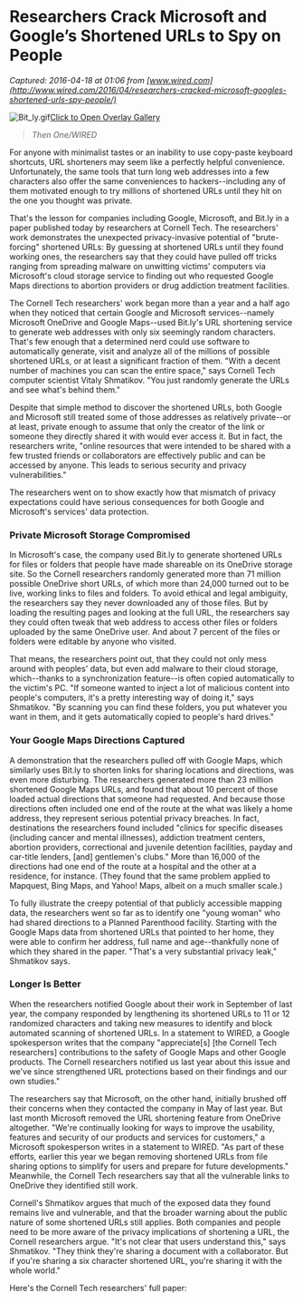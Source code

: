 # Researchers Crack Microsoft and Google’s Shortened URLs to Spy on People

_Captured: 2016-04-18 at 01:06 from [www.wired.com](http://www.wired.com/2016/04/researchers-cracked-microsoft-googles-shortened-urls-spy-people/)_

![Bit_ly.gif](http://www.wired.com/wp-content/uploads/2016/04/Bit_ly.gif)[Click to Open Overlay Gallery](javascript:;)

> _Then One/WIRED_

For anyone with minimalist tastes or an inability to use copy-paste keyboard shortcuts, URL shorteners may seem like a perfectly helpful convenience. Unfortunately, the same tools that turn long web addresses into a few characters also offer the same conveniences to hackers--including any of them motivated enough to try millions of shortened URLs until they hit on the one you thought was private.

That's the lesson for companies including Google, Microsoft, and Bit.ly in a paper published today by researchers at Cornell Tech. The researchers' work demonstrates the unexpected privacy-invasive potential of "brute-forcing" shortened URLs: By guessing at shortened URLs until they found working ones, the researchers say that they could have pulled off tricks ranging from spreading malware on unwitting victims' computers via Microsoft's cloud storage service to finding out who requested Google Maps directions to abortion providers or drug addiction treatment facilities.

The Cornell Tech researchers' work began more than a year and a half ago when they noticed that certain Google and Microsoft services--namely Microsoft OneDrive and Google Maps--used Bit.ly's URL shortening service to generate web addresses with only six seemingly random characters. That's few enough that a determined nerd could use software to automatically generate, visit and analyze all of the millions of possible shortened URLs, or at least a significant fraction of them. "With a decent number of machines you can scan the entire space," says Cornell Tech computer scientist Vitaly Shmatikov. "You just randomly generate the URLs and see what's behind them."

Despite that simple method to discover the shortened URLs, both Google and Microsoft still treated some of those addresses as relatively private--or at least, private enough to assume that only the creator of the link or someone they directly shared it with would ever access it. But in fact, the researchers write, "online resources that were intended to be shared with a few trusted friends or collaborators are effectively public and can be accessed by anyone. This leads to serious security and privacy vulnerabilities."

The researchers went on to show exactly how that mismatch of privacy expectations could have serious consequences for both Google and Microsoft's services' data protection.

### Private Microsoft Storage Compromised

In Microsoft's case, the company used Bit.ly to generate shortened URLs for files or folders that people have made shareable on its OneDrive storage site. So the Cornell researchers randomly generated more than 71 million possible OneDrive short URLs, of which more than 24,000 turned out to be live, working links to files and folders. To avoid ethical and legal ambiguity, the researchers say they never downloaded any of those files. But by loading the resulting pages and looking at the full URL, the researchers say they could often tweak that web address to access other files or folders uploaded by the same OneDrive user. And about 7 percent of the files or folders were editable by anyone who visited.

That means, the researchers point out, that they could not only mess around with peoples' data, but even add malware to their cloud storage, which--thanks to a synchronization feature--is often copied automatically to the victim's PC. "If someone wanted to inject a lot of malicious content into people's computers, it's a pretty interesting way of doing it," says Shmatikov. "By scanning you can find these folders, you put whatever you want in them, and it gets automatically copied to people's hard drives."

### Your Google Maps Directions Captured

A demonstration that the researchers pulled off with Google Maps, which similarly uses Bit.ly to shorten links for sharing locations and directions, was even more disturbing. The researchers generated more than 23 million shortened Google Maps URLs, and found that about 10 percent of those loaded actual directions that someone had requested. And because those directions often included one end of the route at the what was likely a home address, they represent serious potential privacy breaches. In fact, destinations the researchers found included "clinics for specific diseases (including cancer and mental illnesses), addiction treatment centers, abortion providers, correctional and juvenile detention facilities, payday and car-title lenders, [and] gentlemen's clubs." More than 16,000 of the directions had one end of the route at a hospital and the other at a residence, for instance. (They found that the same problem applied to Mapquest, Bing Maps, and Yahoo! Maps, albeit on a much smaller scale.)

To fully illustrate the creepy potential of that publicly accessible mapping data, the researchers went so far as to identify one "young woman" who had shared directions to a Planned Parenthood facility. Starting with the Google Maps data from shortened URLs that pointed to her home, they were able to confirm her address, full name and age--thankfully none of which they shared in the paper. "That's a very substantial privacy leak," Shmatikov says.

### Longer Is Better

When the researchers notified Google about their work in September of last year, the company responded by lengthening its shortened URLs to 11 or 12 randomized characters and taking new measures to identify and block automated scanning of shortened URLs. In a statement to WIRED, a Google spokesperson writes that the company "appreciate[s] [the Cornell Tech researchers] contributions to the safety of Google Maps and other Google products. The Cornell researchers notified us last year about this issue and we've since strengthened URL protections based on their findings and our own studies."

The researchers say that Microsoft, on the other hand, initially brushed off their concerns when they contacted the company in May of last year. But last month Microsoft removed the URL shortening feature from OneDrive altogether. "We're continually looking for ways to improve the usability, features and security of our products and services for customers," a Microsoft spokesperson writes in a statement to WIRED. "As part of these efforts, earlier this year we began removing shortened URLs from file sharing options to simplify for users and prepare for future developments." Meanwhile, the Cornell Tech researchers say that all the vulnerable links to OneDrive they identified still work.

Cornell's Shmatikov argues that much of the exposed data they found remains live and vulnerable, and that the broader warning about the public nature of some shortened URLs still applies. Both companies and people need to be more aware of the privacy implications of shortening a URL, the Cornell researchers argue. "It's not clear that users understand this," says Shmatikov. "They think they're sharing a document with a collaborator. But if you're sharing a six character shortened URL, you're sharing it with the whole world."

Here's the Cornell Tech researchers' full paper:
